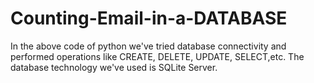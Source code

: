 # Counting-Email-in-a-DATABASE
In the above code of python we've tried database connectivity and performed operations like CREATE, DELETE, UPDATE, SELECT,etc. The database technology we've used is SQLite Server.
